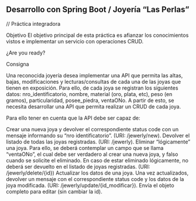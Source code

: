 ## Desarrollo con Spring Boot / Joyería “Las Perlas”

// Práctica integradora

Objetivo
El objetivo principal de esta práctica es afianzar los conocimientos vistos e implementar un servicio con operaciones CRUD. 

¿Are you ready? 

Consigna

Una reconocida joyería desea implementar una API que permita las altas, bajas, modificaciones y lecturas/consultas de cada una de las joyas que tienen en exposición. Para ello, de cada joya se registran los siguientes datos: nro_identificatorio, nombre, material (oro, plata, etc), peso (en gramos), particularidad, posee_piedra, ventaONo.
A partir de esto, se necesita desarrollar una API que permita realizar un CRUD de cada joya. 

Para ello tener en cuenta que la API debe ser capaz de:

Crear una nueva joya y devolver el correspondiente status code con un mensaje informando su “nro identificatorio”. (URI: /jewerly/new).
Devolver el listado de todas las joyas registradas. (URI: /jewerly).
Eliminar “lógicamente” una joya. Para ello, se deberá contemplar un campo que se llama “ventaONo”, el cual debe ser verdadero al crear una nueva joya, y falso cuando se solicite el eliminado. En caso de estar eliminado lógicamente, no deberá ser devuelto en el listado de joyas registradas. (URI: /jewerly/delete/{id})
Actualizar los datos de una joya. Una vez actualizados, devolver un mensaje con el correspondiente status code y los datos de la joya modificada. (URI: /jewerly/update/{id_modificar}). Envía el objeto completo para editar (sin cambiar la id).


